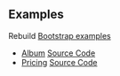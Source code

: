 ## Examples

Rebuild [Bootstrap examples](https://getbootstrap.com/docs/4.1/examples/)

- [Album](https://getbootstrap.com/docs/4.1/examples/album/) [Source Code](https://github.com/richardzcode/bootstrap-4-react/blob/master/example/Album.js)
- [Pricing](https://getbootstrap.com/docs/4.1/examples/pricing/) [Source Code](https://github.com/richardzcode/bootstrap-4-react/blob/master/example/Pricing.js)
